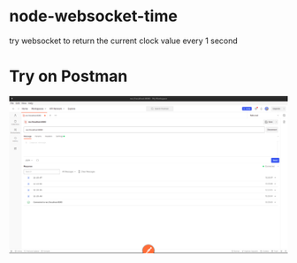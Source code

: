 # node-websocket-time
try websocket to return the current clock value every 1 second

# Try on Postman
<img src="https://github.com/dimasmaulana-ach/node-websocket-time/blob/main/try-image.png" />
